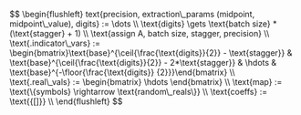 <p align="left">
$$
\begin{flushleft}
text{precision, extraction\_params (midpoint, midpoint\_value), digits} := \dots \\
\text{digits} \gets \text{batch size} * (\text{stagger} + 1) \\
\text{assign A, batch size, stagger, precision} \\
\text{.indicator\_vars} := \begin{bmatrix}\text{base}^{\ceil{\frac{\text{digits}}{2}} - \text{stagger}} & \text{base}^{\ceil{\frac{\text{digits}}{2}} - 2*\text{stagger}} & \hdots & \text{base}^{-\floor{\frac{\text{digits}} {2}}}\end{bmatrix} \\
\text{.real\_vals} := \begin{bmatrix} \hdots \end{bmatrix} \\
\text{map} := \text{\{symbols} \rightarrow \text{random\_reals\}} \\
\text{coeffs} := \text{{[]}} \\
\end{flushleft}
$$
</p>
